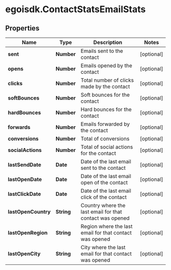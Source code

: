 # egoisdk.ContactStatsEmailStats

## Properties

Name | Type | Description | Notes
------------ | ------------- | ------------- | -------------
**sent** | **Number** | Emails sent to the contact | [optional] 
**opens** | **Number** | Emails opened by the contact | [optional] 
**clicks** | **Number** | Total number of clicks made by the contact | [optional] 
**softBounces** | **Number** | Soft bounces for the contact | [optional] 
**hardBounces** | **Number** | Hard bounces for the contact | [optional] 
**forwards** | **Number** | Emails forwarded by the contact | [optional] 
**conversions** | **Number** | Total of conversions | [optional] 
**socialActions** | **Number** | Total of social actions for the contact | [optional] 
**lastSendDate** | **Date** | Date of the last email sent to the contact | [optional] 
**lastOpenDate** | **Date** | Date of the last email open of the contact | [optional] 
**lastClickDate** | **Date** | Date of the last email click of the contact | [optional] 
**lastOpenCountry** | **String** | Country where the last email for that contact was opened | [optional] 
**lastOpenRegion** | **String** | Region where the last email for that contact was opened | [optional] 
**lastOpenCity** | **String** | City where the last email for that contact was opened | [optional] 


